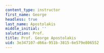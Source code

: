 ```yaml
---
content_type: instructor
first_name: George
headless: true
last_name: Apostolakis
middle_initial: ''
salutation: Prof.
title: Prof. George Apostolakis
uid: 3e347107-d66a-951b-3815-6e579e806552
---
```

